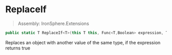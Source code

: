 ﻿

# ReplaceIf

> Assembly: IronSphere.Extensions

```csharp
public static T ReplaceIf<T>(this T this, Func<T,Boolean> expression, T output);
```

Replaces an object with another value of the same type, if the expression returns true

